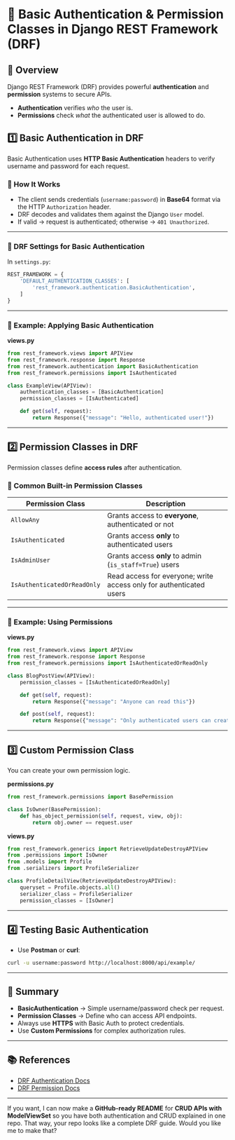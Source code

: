 # 🔐 Basic Authentication & Permission Classes in Django REST Framework (DRF)

## 📌 Overview

Django REST Framework (DRF) provides powerful **authentication** and **permission** systems to secure APIs.

- **Authentication** verifies _who_ the user is.
- **Permissions** check _what_ the authenticated user is allowed to do.

## 1️⃣ Basic Authentication in DRF

Basic Authentication uses **HTTP Basic Authentication** headers to verify username and password for each request.

### 🔹 How It Works

- The client sends credentials (`username:password`) in **Base64** format via the HTTP `Authorization` header.
- DRF decodes and validates them against the Django `User` model.
- If valid → request is authenticated; otherwise → `401 Unauthorized`.

---

### 🔹 DRF Settings for Basic Authentication

In `settings.py`:

```python
REST_FRAMEWORK = {
    'DEFAULT_AUTHENTICATION_CLASSES': [
        'rest_framework.authentication.BasicAuthentication',
    ]
}
```

---

### 🔹 Example: Applying Basic Authentication

**views.py**

```python
from rest_framework.views import APIView
from rest_framework.response import Response
from rest_framework.authentication import BasicAuthentication
from rest_framework.permissions import IsAuthenticated

class ExampleView(APIView):
    authentication_classes = [BasicAuthentication]
    permission_classes = [IsAuthenticated]

    def get(self, request):
        return Response({"message": "Hello, authenticated user!"})
```

---

## 2️⃣ Permission Classes in DRF

Permission classes define **access rules** after authentication.

### 🔹 Common Built-in Permission Classes

| Permission Class            | Description                                                         |
| --------------------------- | ------------------------------------------------------------------- |
| `AllowAny`                  | Grants access to **everyone**, authenticated or not                 |
| `IsAuthenticated`           | Grants access **only** to authenticated users                       |
| `IsAdminUser`               | Grants access **only** to admin (`is_staff=True`) users             |
| `IsAuthenticatedOrReadOnly` | Read access for everyone; write access only for authenticated users |

---

### 🔹 Example: Using Permissions

**views.py**

```python
from rest_framework.views import APIView
from rest_framework.response import Response
from rest_framework.permissions import IsAuthenticatedOrReadOnly

class BlogPostView(APIView):
    permission_classes = [IsAuthenticatedOrReadOnly]

    def get(self, request):
        return Response({"message": "Anyone can read this"})

    def post(self, request):
        return Response({"message": "Only authenticated users can create posts"})
```

---

## 3️⃣ Custom Permission Class

You can create your own permission logic.

**permissions.py**

```python
from rest_framework.permissions import BasePermission

class IsOwner(BasePermission):
    def has_object_permission(self, request, view, obj):
        return obj.owner == request.user
```

**views.py**

```python
from rest_framework.generics import RetrieveUpdateDestroyAPIView
from .permissions import IsOwner
from .models import Profile
from .serializers import ProfileSerializer

class ProfileDetailView(RetrieveUpdateDestroyAPIView):
    queryset = Profile.objects.all()
    serializer_class = ProfileSerializer
    permission_classes = [IsOwner]
```

---

## 4️⃣ Testing Basic Authentication

- Use **Postman** or **curl**:

```bash
curl -u username:password http://localhost:8000/api/example/
```

---

## 📌 Summary

- **BasicAuthentication** → Simple username/password check per request.
- **Permission Classes** → Define who can access API endpoints.
- Always use **HTTPS** with Basic Auth to protect credentials.
- Use **Custom Permissions** for complex authorization rules.

---

## 📚 References

- [DRF Authentication Docs](https://www.django-rest-framework.org/api-guide/authentication/#basicauthentication)
- [DRF Permission Docs](https://www.django-rest-framework.org/api-guide/permissions/)

---

If you want, I can now make a **GitHub-ready README** for **CRUD APIs with ModelViewSet** so you have both authentication and CRUD explained in one repo. That way, your repo looks like a complete DRF guide. Would you like me to make that?
